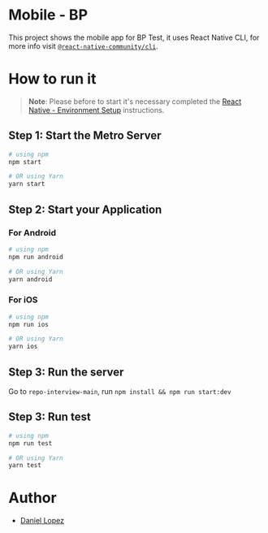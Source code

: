 # Mobile - BP

This project shows the mobile app for BP Test, it uses React Native CLI, for more info visit [`@react-native-community/cli`](https://github.com/react-native-community/cli).

# How to run it

> **Note**: Please before to start it's necessary completed the [React Native - Environment Setup](https://reactnative.dev/docs/environment-setup) instructions.

## Step 1: Start the Metro Server

```bash
# using npm
npm start

# OR using Yarn
yarn start
```

## Step 2: Start your Application

### For Android

```bash
# using npm
npm run android

# OR using Yarn
yarn android
```

### For iOS

```bash
# using npm
npm run ios

# OR using Yarn
yarn ios
```

## Step 3: Run the server

Go to `repo-interview-main`, run `npm install && npm run start:dev`

## Step 3: Run test

```bash
# using npm
npm run test

# OR using Yarn
yarn test
```

# Author

- [Daniel Lopez](https://www.linkedin.com/in/danlopezcol)
